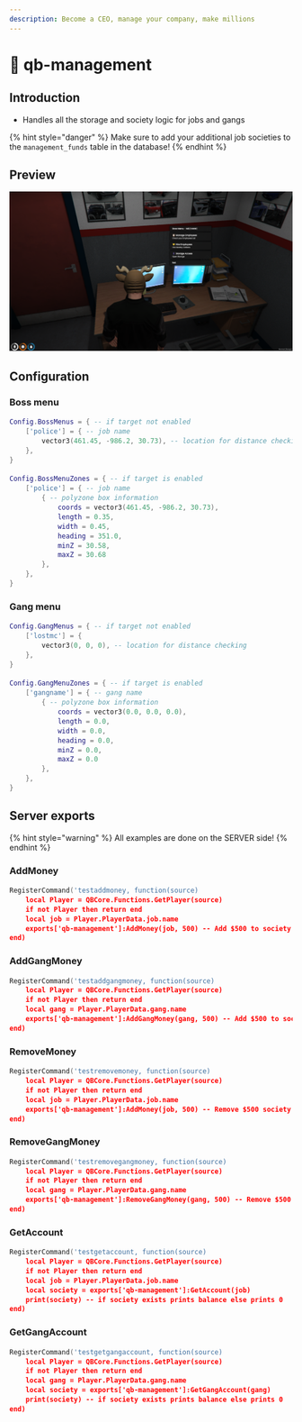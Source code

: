 ```yaml
---
description: Become a CEO, manage your company, make millions
---
```


# 👔 qb-management

## Introduction

* Handles all the storage and society logic for jobs and gangs&#x20;

{% hint style="danger" %}
Make sure to add your additional job societies to the `management_funds` table in the database!
{% endhint %}

## Preview

![](../.gitbook/assets/manangment.png)

## Configuration

### Boss menu

```lua
Config.BossMenus = { -- if target not enabled
    ['police'] = { -- job name
        vector3(461.45, -986.2, 30.73), -- location for distance checking
    },
}

Config.BossMenuZones = { -- if target is enabled
    ['police'] = { -- job name
        { -- polyzone box information
            coords = vector3(461.45, -986.2, 30.73),
            length = 0.35,
            width = 0.45,
            heading = 351.0,
            minZ = 30.58,
            maxZ = 30.68
        },
    },
}
```

### Gang menu

```lua
Config.GangMenus = { -- if target not enabled
    ['lostmc'] = {
        vector3(0, 0, 0), -- location for distance checking
    },
}

Config.GangMenuZones = { -- if target is enabled
    ['gangname'] = { -- gang name
        { -- polyzone box information
            coords = vector3(0.0, 0.0, 0.0),
            length = 0.0,
            width = 0.0,
            heading = 0.0,
            minZ = 0.0,
            maxZ = 0.0
        },
    },
}
```

## Server exports

{% hint style="warning" %}
All examples are done on the SERVER side!
{% endhint %}

### AddMoney

```lua
RegisterCommand('testaddmoney, function(source)
    local Player = QBCore.Functions.GetPlayer(source)
    if not Player then return end
    local job = Player.PlayerData.job.name
    exports['qb-management']:AddMoney(job, 500) -- Add $500 to society account
end)
```

### AddGangMoney

```lua
RegisterCommand('testaddgangmoney, function(source)
    local Player = QBCore.Functions.GetPlayer(source)
    if not Player then return end
    local gang = Player.PlayerData.gang.name
    exports['qb-management']:AddGangMoney(gang, 500) -- Add $500 to society
end)
```

### RemoveMoney

```lua
RegisterCommand('testremovemoney, function(source)
    local Player = QBCore.Functions.GetPlayer(source)
    if not Player then return end
    local job = Player.PlayerData.job.name
    exports['qb-management']:AddMoney(job, 500) -- Remove $500 society account
end)
```

### RemoveGangMoney

```lua
RegisterCommand('testremovegangmoney, function(source)
    local Player = QBCore.Functions.GetPlayer(source)
    if not Player then return end
    local gang = Player.PlayerData.gang.name
    exports['qb-management']:RemoveGangMoney(gang, 500) -- Remove $500 society
end)
```

### GetAccount

```lua
RegisterCommand('testgetaccount, function(source)
    local Player = QBCore.Functions.GetPlayer(source)
    if not Player then return end
    local job = Player.PlayerData.job.name
    local society = exports['qb-management']:GetAccount(job)
    print(society) -- if society exists prints balance else prints 0
end)
```

### GetGangAccount

```lua
RegisterCommand('testgetgangaccount, function(source)
    local Player = QBCore.Functions.GetPlayer(source)
    if not Player then return end
    local gang = Player.PlayerData.gang.name
    local society = exports['qb-management']:GetGangAccount(gang)
    print(society) -- if society exists prints balance else prints 0
end)
```
